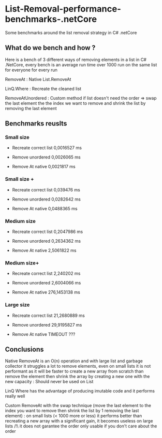 # List-Removal-performance-benchmarks-.netCore

Some benchmarks around the list removal strategy in C# .netCore

## What do we bench and how ?

Here is a bench of 3 different ways of removing elements in a list in C# .NetCore, every bench is an average run time over 1000 run on the same list for everyone for every run

RemoveAt : Native List.RemoveAt

LinQ.Where : Recreate the cleaned list

RemoveAtUnordered : Custom method if list doesn't need the order => swap the last element the the index we want to remove and shrink the list by removing the last element


## Benchmarks reuslts


### Small size
- Recreate correct list 0,0016527 ms

- Remove unordered 0,0026065 ms

- Remove At native 0,0021817 ms


### Small size +
- Recreate correct list 0,039476 ms

- Remove unordered 0,0282642 ms

- Remove At native 0,0488365 ms


### Medium size
- Recreate correct list 0,2047986 ms

- Remove unordered 0,2634362 ms

- Remove At native 2,5061822 ms


### Medium size+
- Recreate correct list 2,240202 ms

- Remove unordered 2,6004066 ms

- Remove At native 276,1453138 ms


### Large size
- Recreate correct list 21,2680889 ms

- Remove unordered 29,9195827 ms

- Remove At native TIMEOUT ???


## Conclusions

Native RemoveAt is an O(n) operation and with large list and garbage collector it struggles a lot to remove elements, even on small lists it is not performant as it will be faster to create a new array from scratch than remove the element then shrink the array by creating a new one with the new capacity : Should never be used on List

LinQ Where has the advantage of producing imutable code and it performs really well

Custom RemoveAt with the swap technique (move the last element to the index you want to remove then shrink the list by 1 removing the last element) : on small lists (< 1000 more or less) it performs better than recreating a new array with a significant gain, it becomes useless on large lists /!\ it does not garantee the order only usable if you don't care about the order
